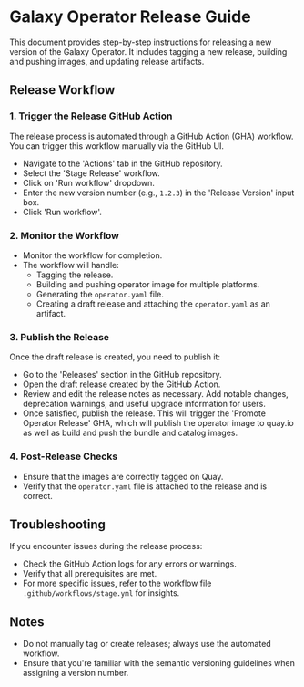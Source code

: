 # Galaxy Operator Release Guide

This document provides step-by-step instructions for releasing a new version of the Galaxy Operator. It includes tagging a new release, building and pushing images, and updating release artifacts.

## Release Workflow

### 1. Trigger the Release GitHub Action

The release process is automated through a GitHub Action (GHA) workflow. You can trigger this workflow manually via the GitHub UI.

- Navigate to the 'Actions' tab in the GitHub repository.
- Select the 'Stage Release' workflow.
- Click on 'Run workflow' dropdown.
- Enter the new version number (e.g., `1.2.3`) in the 'Release Version' input box.
- Click 'Run workflow'.

### 2. Monitor the Workflow

- Monitor the workflow for completion.
- The workflow will handle:
  - Tagging the release.
  - Building and pushing operator image for multiple platforms.
  - Generating the `operator.yaml` file.
  - Creating a draft release and attaching the `operator.yaml` as an artifact.

### 3. Publish the Release

Once the draft release is created, you need to publish it:

- Go to the 'Releases' section in the GitHub repository.
- Open the draft release created by the GitHub Action.
- Review and edit the release notes as necessary. Add notable changes, deprecation warnings, and useful upgrade information for users.
- Once satisfied, publish the release. This will trigger the 'Promote Operator Release' GHA, which will publish the operator image to quay.io as well as build and push the bundle and catalog images.

### 4. Post-Release Checks

- Ensure that the images are correctly tagged on Quay.
- Verify that the `operator.yaml` file is attached to the release and is correct.

## Troubleshooting

If you encounter issues during the release process:

- Check the GitHub Action logs for any errors or warnings.
- Verify that all prerequisites are met.
- For more specific issues, refer to the workflow file `.github/workflows/stage.yml` for insights.

## Notes

- Do not manually tag or create releases; always use the automated workflow.
- Ensure that you're familiar with the semantic versioning guidelines when assigning a version number.